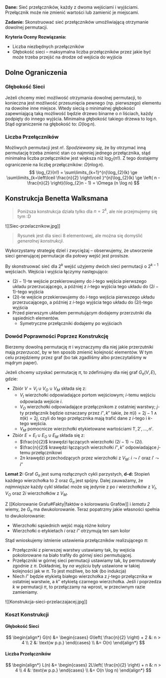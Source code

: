 **Dane:**
Sieć przełączników, każdy z dwoma wejściami i wyjściami. Przełącznik może nie zmienić wartości lub zamienić je miejscami.

**Zadanie:**
Skonstruować sieć przełączników umożliwiającą otrzymanie dowolnej permutacji.

**Kryteria Oceny Rozwiązania:**

- Liczba niezbędnych przełączników
- Głębokość sieci – maksymalna liczba przełączników przez jakie być może trzeba przejść na drodze od wejścia do wyjścia

## Dolne Ograniczenia

### Głębokość Sieci

Jeżeli chcemy mieć możliwość otrzymania dowolnej permutacji, to konieczna jest możliwość przesunięcia pewnego (np. pierwszego) elementu na dowolne inne miejsce. 
Wtedy siecią o minimalnej głębokości zapewniającą taką możliwość będzie drzewo binarne o $n$ liściach, każdy podpięty do innego wyjścia. Minimalna głębokość takiego drzewa to $\log n$.
Stąd ograniczenie na głębokość to: $\Omega(\log n)$.

### Liczba Przełączników

Możliwych permutacji jest $n!$.
*Spodziewamy się*, że by otrzymać inną permutację trzeba zmienić stan co najmniej jednego przełącznika, stąd minimalna liczba przełączników jest większa niż $\log_{2}(n!)$.
Z tego dostajemy ograniczenie na liczbę przełączników: $\Omega(n \log n)$.
$$
\log_{2}(n!) = \sum\limits_{k=1}^{n}\log_{2}(k) \ge \sum\limits_{k=\left\lceil  \frac{n}{2}  \right\rceil }^{n}\log_{2}(k) \ge \left( n - \frac{n}{2} \right)(\log_{2}n - 1) = \Omega (n \log n)
$$

## Konstrukcja Benetta Walksmana

> Poniższa konstrukcja działa tylko dla $n = 2^{k}$, ale nie przejmujemy się tym :D

![[Siec-przelacznikow.jpg]]
> Rysunek jest dla sieci $8$ elementowej, ale można się domyślić *generalnej konstrukcji*.

Wykorzystamy strategię dziel i zwyciężaj – obserwujemy, że utworzenie sieci generującej permutacje dla połowy wejść jest prostsze.

By skonstruować sieć dla $2^{k}$ wejść użyjemy dwóch sieci permutacji o $2^{k-1}$ wejściach. Wejścia i wyjścia łączymy następująco:

- $(2i-1)$-te wejście przekierowujemy do $i$-tego wejścia pierwszego układu przerzucającego, a później z $i$-tego wyjścia tego układu do $(2i-1)$-tego wyjścia
- $(2i)$-te wejście przekierowujemy do $i$-tego wejścia pierwszego układu przerzucającego, a później z $i$-tego wyjścia tego układu do $(2i)$-tego wyjścia
- Przed pierwszym układem permutującym dodajemy przerzutniki dla sąsiednich elementów.
	- Symetryczne przełączniki dodajemy po wyjściach

### Dowód Poprawności Poprzez Konstrukcję

Bierzemy dowolną permutację $\pi$ i wyznaczymy dla niej jakie przerzutniki mają *przerzucać*, by w ten sposób zmienić kolejność elementów. W tym celu przejdziemy przez graf (bo tak zgadliśmy albo przeczytaliśmy w mądrym paper).

Jeżeli chcemy uzyskać permutację $\pi$, to zdefiniujmy dla niej graf $G_{\pi}(V,E)$, gdzie:

- Zbiór $V = V_{I} \cup V_{O} \cup V_{M}$ składa się z:
	- $V_{I}$ wierzchołki odpowiadające portom wejściowym; $i$-temu wejściu odpowiada wejście $i$.
	- $V_{O}$ wierzchołki odpowiadające przełącznikom z ostatniej warstwy; $j$-ty przełącznik będzie oznaczany przez $i'',k''$ takie, że $\pi(i) = 2j-1\land \pi(k) = 2j$, czyli do tego przełącznika mają trafić dane z $i$-tego i $k$-tego wejścia.
	- $V_{M}$ pomocnicze wierzchołki etykietowane wartościami $1',2',\dots,n'$.
- Zbiór $E = E_{I} \cup E_{O} \cup E_{M}$ składa się z:
	- $\frac{n}{2}$ krawędzi łączących wierzchołki $(2i-1)\leadsto (2i)$.
	- $\frac{n}{2}$ krawędzi łączących wierzchołki $i'',k''$ odpowiadające $j$-temu przełącznikowi
	- $2n$ krawędzi przechodzących przez wierzchołki z $V_{M}$: $i\leadsto i'$ oraz $i'\leadsto i''$

**Lemat 2:**
Graf $G_{\pi}$ jest sumą rozłącznych cykli parzystych,
**d-d:**
Stopień każdego wierzchołka to $2$ oraz $G_{\pi}$ jest spójny. Dalej zauważamy, że *najmniejsze* każdy cykl składać może się jedynie z po $i$ wierzchołków z $V_{I},V_{O}$ oraz $2i$ wierzchołków z $V_{M}$.

Z [[Kolorowanie Grafu#Fakty|faktów o kolorowaniu Grafów]] i *lematu 2* wiemy, że $G_{\pi}$ ma dwukolorowanie. Teraz popatrzmy jakie własności spełnia to dwukolorowanie:

- Wierzchołki sąsiednich wejść mają różne kolory
- Wierzchołki o etykietach $i$ oraz $i''$ otrzymują ten sam kolor

Stąd wnioskujemy istnienie ustawienia przełączników realizującego $\pi$:

- Przełączniki z pierwszej warstwy ustawiamy tak, by wejścia pokolorowane na biało trafiły do *górnej* sieci permutującej.
- Przełączniki w górnej sieci permutacji ustawiamy tak, by permutowały zgodnie z $\pi$. Dokładniej, by *na wyjściu* były ustawione w takiej kolejności jak w $\pi$. To jest możliwe, bo *tak* (bo indukcja)
- Niech $i''$ będzie etykietą białego wierzchołka z $j$-tego przełącznika w ostatniej warstwie, a $k''$ etykietą czarnego wierzchołka. Jeśli $i$ poprzedza $k$ w permutacji $\pi$, to przełączamy na wprost, w przeciwnym razie zamieniamy.

![[Konstrukcja-sieci-przelaczajacej.jpg]]

### Koszt Konstrukcji

#### Głębokość Sieci

$$
\begin{align*}
G(n) &= \begin{cases}
G\left( \frac{n}{2} \right) + 2 &: n > 4 \\
2 &: \text{w p.p.}
\end{cases} \\
&= O(n)
\end{align*}
$$

#### Liczba Przełączników

$$
\begin{align*}
L(n) &= \begin{cases}
2L\left( \frac{n}{2} \right) + n &: n > 4 \\
4 &: \text{w p.p.}
\end{cases} \\
&= O(n \log n)
\end{align*}
$$
